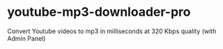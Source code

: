# youtube-mp3-downloader-pro
Convert Youtube videos to mp3 in milliseconds at 320 Kbps quality (with Admin Panel)
